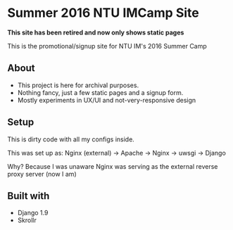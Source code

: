 # Summer 2016 NTU IMCamp Site

**This site has been retired and now only shows static pages**

This is the promotional/signup site for NTU IM's 2016 Summer Camp

## About
* This project is here for archival purposes.
* Nothing fancy, just a few static pages and a signup form.
* Mostly experiments in UX/UI and not-very-responsive design

## Setup
This is dirty code with all my configs inside.

This was set up as: Nginx (external) -> Apache -> Nginx -> uwsgi -> Django

Why? Because I was unaware Nginx was serving as the external reverse proxy server (now I am)

## Built with
* Django 1.9
* Skrollr
